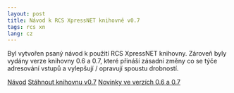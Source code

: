 ```yaml
---
layout: post
title: Návod k RCS XpressNET knihovně v0.7
tags: rcs xn
lang: cz
---
```


Byl vytvořen psaný návod k použití RCS XpressNET knihovny. Zároveň byly vydány
verze knihovny 0.6 a 0.7, které přináší zásadní změny co se týče adresování
vstupů a vylepšují / opravují spoustu drobností.

<a class="btn" href="https://github.com/kmzbrnoI/rcs-lib-XpressNET-qt/wiki">Návod</a>
<a class="btn" href="https://github.com/kmzbrnoI/rcs-lib-XpressNET-qt/releases">Stáhnout knihovnu v0.7</a>
<a class="btn" href="https://github.com/kmzbrnoI/rcs-lib-XpressNET-qt/releases">Novinky ve verzích 0.6 a 0.7</a>
